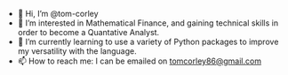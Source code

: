 - 👋 Hi, I’m @tom-corley
- 👀 I’m interested in Mathematical Finance, and gaining technical skills in order to become a Quantative Analyst.
- 🌱 I’m currently learning to use a variety of Python packages to improve my versatility with the language.
- 📫 How to reach me: I can be emailed on tomcorley86@gmail.com
